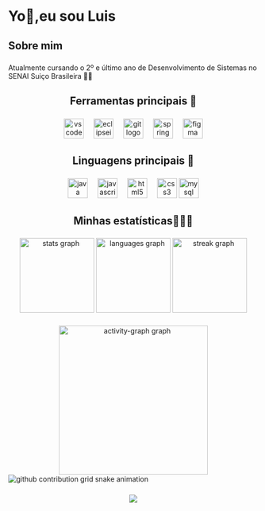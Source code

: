 <h1 align="left">Yo👋,eu sou Luis</h1>

###

<h2 align="left">Sobre mim</h2>

###

<p align="left">Atualmente cursando o 2º e último ano de Desenvolvimento de Sistemas no SENAI Suiço Brasileira 🏫📖</p>

###

<h2 align="center">Ferramentas principais 🔧</h2>

###

<div align="center">
  <img src="https://cdn.jsdelivr.net/gh/devicons/devicon/icons/vscode/vscode-original.svg" height="40" alt="vscode logo"  />
  <img width="12" />
  <img src="https://skillicons.dev/icons?i=eclipse" height="40" alt="eclipseide logo"  />
  <img width="12" />
  <img src="https://skillicons.dev/icons?i=git" height="40" alt="git logo"  />
  <img width="12" />
  <img src="https://skillicons.dev/icons?i=spring" height="40" alt="spring logo"  />
  <img width="12" />
  <img src="https://skillicons.dev/icons?i=figma" height="40" alt="figma logo"  />
</div>

###

<h2 align="center">Linguagens principais 👾</h2>

###

<div align="center">
  <img src="https://cdn.jsdelivr.net/gh/devicons/devicon/icons/java/java-original.svg" height="40" alt="java logo"  />
  <img width="12" />
  <img src="https://cdn.jsdelivr.net/gh/devicons/devicon/icons/javascript/javascript-plain.svg" height="40" alt="javascript logo"  />
  <img width="12" />
  <img src="https://cdn.jsdelivr.net/gh/devicons/devicon/icons/html5/html5-original.svg" height="40" alt="html5 logo"  />
  <img width="12" />
  <img src="https://cdn.jsdelivr.net/gh/devicons/devicon/icons/css3/css3-original.svg" height="40" alt="css3 logo"  />
  <img src="https://cdn.jsdelivr.net/gh/devicons/devicon/icons/mysql/mysql-original.svg" height="40" alt="mysql logo"  />
</div>

###

<h2 align="center">Minhas estatísticas🧑🏻‍💻 </h2>

###

<div align="center">
  <img src="https://github-readme-stats.vercel.app/api?username=LuisCantieri&hide_title=false&hide_rank=false&show_icons=true&include_all_commits=true&count_private=true&disable_animations=false&theme=midnight-purple&locale=en&hide_border=false&order=1" height="150" alt="stats graph"  />
  <img src="https://github-readme-stats.vercel.app/api/top-langs?username=LuisCantieri&locale=en&hide_title=false&layout=compact&card_width=320&langs_count=5&theme=midnight-purple&hide_border=false&order=2" height="150" alt="languages graph"  />
  <img src="https://streak-stats.demolab.com?user=LuisCantieri&locale=en&mode=daily&theme=midnight-purple&hide_border=false&border_radius=5&order=3" height="150" alt="streak graph"  />
</div>

###

<div align="center">
  <img src="https://github-readme-activity-graph.vercel.app/graph?username=LuisCantieri&radius=16&theme=react&area=true&order=5" height="300" alt="activity-graph graph"  />
</div>


<picture align="center">
  <source media="(prefers-color-scheme: dark)" srcset="https://raw.githubusercontent.com/LuisCantieri/LuisCantieri/output/github-contribution-grid-snake-dark.svg">
  <source media="(prefers-color-scheme: light)" srcset="https://raw.githubusercontent.com/LuisCantieri/LuisCantieri/output/github-contribution-grid-snake-dark.svg">
  <img align="center" alt="github contribution grid snake animation" src="https://raw.githubusercontent.com/LuisCantieri/LuisCantieri/output/github-contribution-grid-snake.svg">
</picture>

###

<div align="center">
  <img src="https://profile-counter.glitch.me/LuisCantieri/count.svg?"  />
</div>

###
